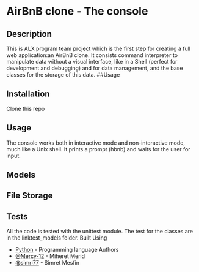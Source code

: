 # AirBnB clone - The console
## Description
This is ALX program team project which is  the first step for creating a full web application:an AirBnB clone. It consists command interpreter to manipulate data without a visual interface, like in a Shell (perfect for development and debugging) and for data management, and the base classes for the storage of this data.
##Usage

## Installation
Clone this repo
## Usage
The console works both in interactive mode and non-interactive mode, much like a Unix shell. It prints a prompt (hbnb) and waits for the user for input.
## Models
## File Storage
## Tests
All the code is tested with the unittest module. The test for the classes are in the linktest_models folder.
Built Using
- [Python](https://www.python.org) - Programming language
Authors
- [@Mercy-12](https://github.com/Mercy-12) - Miheret Merid
- [@simri77](https://github.com/simri77) - Simret Mesfin